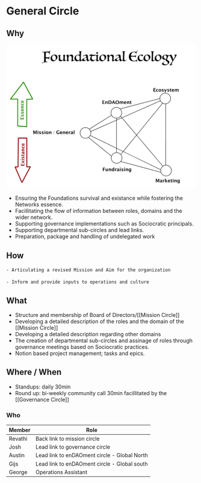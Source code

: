 # General Circle

## Why
![](assets/FoundationalEcologySmall.jpg)
- Ensuring the Foundations survival and existance while fostering the Networks essence.
- Facillitating the flow of information between roles, domains and the wider network.
- Supporting governance implementations such as Sociocratic principals.
- Supporting departmental sub-circles and lead links.
- Preparation, package and handling of undelegated work

## How

	- Articulating a revised Mission and Aim for the organization

	- Inform and provide inputs to operations and culture

## What
- Structure and membership of Board of Directors/[[Mission Circle]]  
- Developing a detailed description of the roles and the domain of the [[Mission Circle]]
- Developing a detailed description regarding other domains
- The creation of departmental sub-circles and assinage of roles through governance meetings based on Sociocratic practices.
- Notion based project management; tasks and epics.


## Where / When
- Standups: daily 30min
- Round up: bi-weekly community call 30min facillitated by the [[Governance Circle]]


### Who 
| Member | Role |
|---|---|
| Revathi | Back link to mission circle |
| Josh | Lead link to governance circle |
| Austin | Lead link to enDAOment circle - Global North |
| Gijs | Lead link to enDAOment circle - Global south |
| George | Operations Assistant |